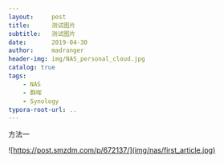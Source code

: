 ```yaml
---
layout:     post
title:      测试图片
subtitle:   测试图片
date:       2019-04-30
author:     madranger
header-img: img/NAS_personal_cloud.jpg
catalog: true
tags:
    - NAS
    - 群晖
    - Synology
typora-root-url: ..
---
```










方法一

![https://post.smzdm.com/p/672137/](img/nas/first_article.jpg)

